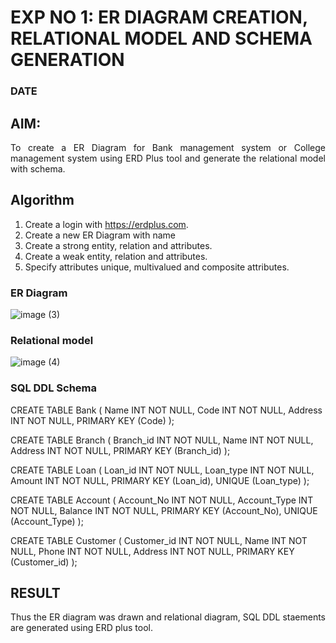 # EXP NO 1: ER DIAGRAM CREATION, RELATIONAL MODEL AND SCHEMA GENERATION  
### DATE
## AIM:
<div align="justify">
   To create a ER Diagram for Bank management system or College management system using ERD Plus tool and generate the relational model with schema. 
</div>

## Algorithm
1. Create a login with https://erdplus.com.
2. Create a new ER Diagram with name
3. Create a strong entity, relation and attributes.
4. Create a weak entity, relation and attributes.
5. Specify attributes unique, multivalued and composite attributes.

### ER Diagram 
![image (3)](https://github.com/sujithrabkn/DBMS/assets/119477857/ab9284ec-e7f2-4b64-b48b-c449b6e3ebf4)


### Relational model
![image (4)](https://github.com/sujithrabkn/DBMS/assets/119477857/079f8c66-2d8a-40db-8460-ec437fb0068b)


### SQL DDL Schema 

CREATE TABLE Bank
(
  Name INT NOT NULL,
  Code INT NOT NULL,
  Address INT NOT NULL,
  PRIMARY KEY (Code)
);

CREATE TABLE Branch
(
  Branch_id INT NOT NULL,
  Name INT NOT NULL,
  Address INT NOT NULL,
  PRIMARY KEY (Branch_id)
);

CREATE TABLE Loan
(
  Loan_id INT NOT NULL,
  Loan_type INT NOT NULL,
  Amount INT NOT NULL,
  PRIMARY KEY (Loan_id),
  UNIQUE (Loan_type)
);

CREATE TABLE Account
(
  Account_No INT NOT NULL,
  Account_Type INT NOT NULL,
  Balance INT NOT NULL,
  PRIMARY KEY (Account_No),
  UNIQUE (Account_Type)
);

CREATE TABLE Customer
(
  Customer_id INT NOT NULL,
  Name INT NOT NULL,
  Phone INT NOT NULL,
  Address INT NOT NULL,
  PRIMARY KEY (Customer_id)
);

## RESULT 
<div align="justify">
Thus the ER diagram was drawn and relational diagram, SQL DDL staements are generated using ERD plus tool.
</div>
